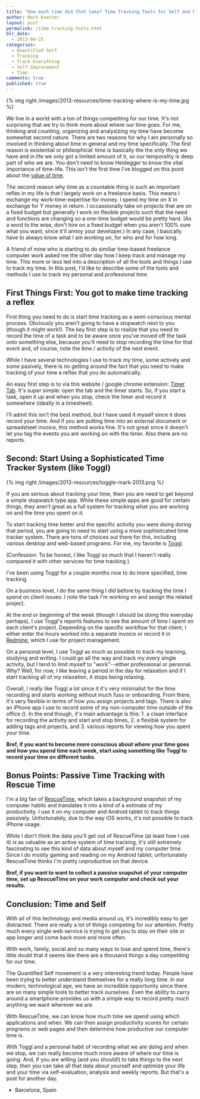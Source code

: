 ```yaml
---
title: "How much time did that take? Time Tracking Tools for Self and Freelancing"
author: Mark Koester
layout: post
permalink: /time-tracking-tools.html
blr_date:
  - 2013-04-25
categories:
  - Quantified Self
  - Tracking
  - Track Everything
  - Self-Improvement
  - Time
comments: true
published: true
---
```


{% img right /images/2013-resources/time-tracking-where-is-my-time.jpg %}

We live in a world with a ton of things competiting for our time. It's not surprising that we try to think more about  where our time goes. For me, thinking and counting, organizing and analysizing my time have become somewhat second nature. 
There are two reasons for why I am personally so involved in thinking about time in general and my time specifically. The first reason is existential or philsophical: time is basically the the only thing we have and in life we only got a limited amount of it, so our temporality is deep part of who we are. You don't need to know Heidegger to know the vital importance of time-life. This isn't the first time I've blogged on this point about the [value of time](http://www.markwk.com/2008/02/how-much-is-my-time-worth-%25e2%2580%259cmy-time%25e2%2580%259d-the-economic-ultimate-valeur.html). 

The second reason why time as a countable thing is such an important reflex in my life is that I largely work on a freelance basis. This means I exchange my work-time-expertise for money. I spend my time on X in exchange for Y money in return. I occassionally take on projects that are on a fixed budget but generally I work on flexible projects such that the need and functions are changing so a one-time budget would be pretty hard. (As a word to the wise, don't hire on a fixed budget when you aren't 100% sure what you want, since it'll annoy your developer.) In any case, I basically have to always know what I am working on, for who and for how long. 

A friend of mine who is starting to do similiar time-based freelance computer work asked me the other day how I keep track and manage my time. This more or less led into a description of all the tools and things I use to track my time. In this post, I'd like to describe some of the tools and methods I use to track my personal and professional time.  

<!--more-->

## First Things First: You got to make time tracking a reflex

First thing you need to do is start time tracking as a semi-conscious mental process. Obviously you aren't going to have a stopwatch next to you (though it might work!). The key first step is to realize that you need to record the time of a task and to be aware once you've moved off the task onto something else, because you'll need to stop recording the time for that event and, of course, note the time / activity of the next event. 

While I have several technologies I use to track my time, some actively and some pasively, there is no getting around the fact that you need to make tracking of your time a reflex that you do automatically. 

An easy first step is to via this website / google chrome extension: [Timer Tab](http://www.timer-tab.com/). It's super simple: open the tab and the timer starts. So, if you start a task, open it up and when you stop, check the timer and record it somewhere (ideally in a timesheet).

I'll admit this isn't the best method, but I have used it myself since it does record your time. And if you are putting time into an external document or spreadsheet invoice, this method works fine. It's not great since it doesn't let you tag the events you are working on with the timer. Also there are no reports. 

## Second: Start Using a Sophisticated Time Tracker System (like Toggl)

{% img right /images/2013-resources/toggle-mark-2013.png %}

If you are serious about tracking your time, then you are need to get beyond a simple stopwatch type app. While these simple apps are good for certain things, they aren't great as a full system for tracking what you are working on and the time you spent on it. 

To start tracking time better and the specific activity you were doing during that period, you are going to need to start using a more sophisticated time tracker system. There are tons of choices out there for this, including various desktop and web-based programs. For me, my favorite is [Toggl](toggl.com). 

(Confession: To be honest, I like Toggl so much that I haven't really compared it with other services for time tracking ). 

I've been using Toggl for a couple months now to do more specified, time tracking. 

On a business level, I do the same thing I did before by tracking the time I spend on client issues: I note the task I'm working on and assign the related project. 

At the end or beginning of the week (though I should be doing this everyday perhaps), I use Toggl's reports features to see the amount of time I spent on each client's project. Depending on the specific workflow for that client, I either enter the hours worked into a separate invoice or record it in [Redmine](www.redmine.org), which I use for project management.  

On a personal level, I use Toggl as much as possible to track my learning, studying and writing. I could go all the way and track my every single activity, but I tend to limit myself to "work"--either professional or personal. Why? Well, for now, I like leaving a period in the day for relaxation and if I start tracking all of my relaxation, it stops being relaxing. 

Overall, I really like Toggl a lot since it it's very minimalist for the time recording and starts working without much fuss or onboarding. From there, it's very flexible in terms of how you assign projects and tags. There is also an iPhone app I use to record some of my non-computer time outside of the office (). In the end though, it's main advantage is this: 1. a clean interface for recording the activity and start and stop times, 2. a flexible system for adding tags and projects, and 3. various reports for viewing how you spent your time. 

**Bref, if you want to become more conscious about where your time goes and how you spend time each week, start using something like Toggl to record your time on different tasks.** 

## Bonus Points: Passive Time Tracking with Rescue Time

I'm a big fan of [RescueTime](www.rescuetime.com), which takes a background snapshot of my computer habits and translates it into a kind of a estimate of my productivity. I use it on my computer and Android tablet to track things passively. Unfortunately, due to the way iOS works, it's not possible to track iPhone usage. 

While I don't think the data you'll get out of RescueTime (at least how I use it) is as valuable as an active system of time tracking, it's still extremely fascinating to see this kind of data about myself and my computer time. Since I do mostly gaming and reading on my Android tablet, unfortunately RescueTime thinks I'm pretty unproductive on that device.

**Bref, if you want to want to collect a passive snapshot of your computer time, set up RescueTime on your work computer and check out your results.** 

## Conclusion: Time and Self

With all of this technology and media around us, it's incredibly easy to get distracted. There are really a lot of things competing for our attention. Pretty much every single web service is trying to get you to stay on their site or app longer and come back more and more often. 

With work, family, social and so many ways to lose and spend time, there's little doubt that it seems like there are a thousand things a day competiting for our time. 

The Quantified Self movement is a very interesting trend today. People have been trying to better understand themselves for a really long time. In our modern, technological age, we have an incredible opportunity since there are so many simple tools to better track ourselves. Even the ability to carry around a smartphone provides us with a simple way to record pretty much anything we want wherever we are. 

With RescueTime, we can know how much time we spend using which applications and when. We can then assign productivity scores for certain programs or web pages and then determine how productive our computer time is.  

With Toggl and a personal habit of recording what we are doing and when we stop, we can really become much more aware of where our time is going. And, if you are willing (and you should!) to take things to the next step, then you can take all that data about yourself and optimize your life and your time via self-evaluation, analysis and weekly reports. But that's a post for another day. 

- Barcelona, Spain
